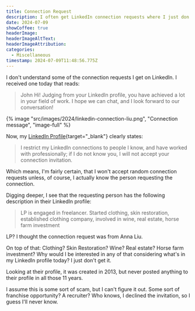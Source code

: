 ```yaml
---
title: Connection Request
description: I often get LinkedIn connection requests where I just don't understand the potential connection value.
date: 2024-07-09
showCoffee: true
headerImage: 
headerImageAltText: 
headerImageAttribution: 
categories:
  - Miscellaneous
timestamp: 2024-07-09T11:48:56.775Z
---
```


I don't understand some of the connection requests I get on LinkedIn. I received one today that reads:

> John Hi! Judging from your LinkedIn profile, you have achieved a lot in your field of work. I hope we can chat, and I look forward to our conversation!

{% image "src/images/2024/linkedin-connection-liu.png", "Connection message", "image-full" %}

Now, my [LinkedIn Profile](https://www.linkedin.com/in/jmwargo/){target="_blank"} clearly states:

> I restrict my LinkedIn connections to people I know, and have worked with professionally; if I do not know you, I will not accept your connection invitation.

Which means, I'm fairly certain, that I won't accept random connection requests unless, of course, I actually know the person requesting the connection. 

Digging deeper, I see that the requesting person has the following description in their LinkedIn profile:

> LP is engaged in freelancer. Started clothing, skin restoration, established clothing company, involved in wine, real estate, horse farm investment

LP? I thought the connection request was from Anna Liu.

On top of that: Clothing? Skin Restoration? Wine? Real estate? Horse farm investment? Why would I be interested in any of that considering what's in my LinkedIn profile today? I just don't get it.

Looking at their profile, it was created in 2013, but never posted anything to their profile in all those 11 years.

I assume this is some sort of scam, but I can't figure it out. Some sort of franchise opportunity? A recruiter? Who knows, I declined the invitation, so I guess I'll never know.
